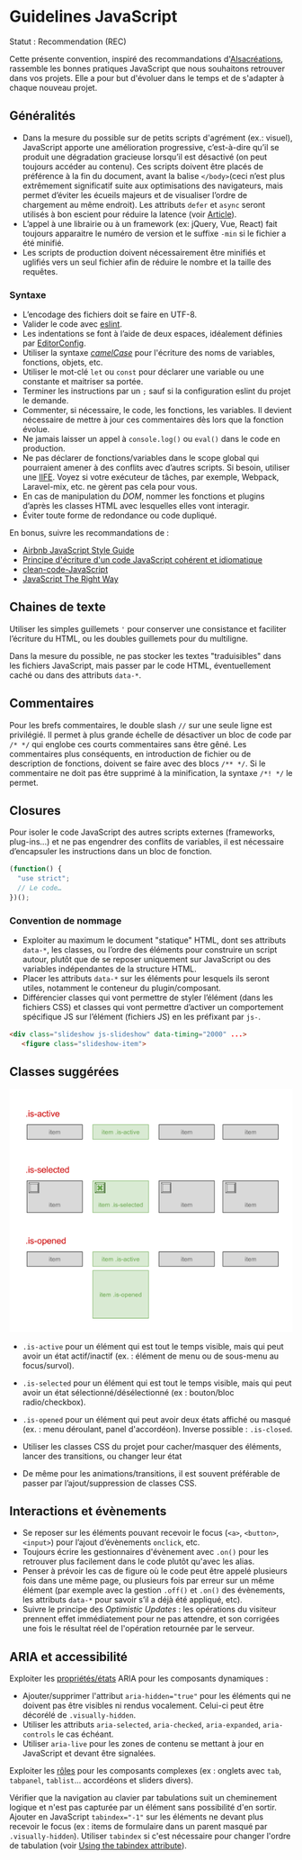 # Guidelines JavaScript

Statut : Recommendation (REC)

Cette présente convention, inspiré des recommandations d'[Alsacréations](https://www.alsacreations.com), rassemble les bonnes pratiques JavaScript que nous souhaitons retrouver dans vos projets. Elle a pour but d'évoluer dans le temps et de s'adapter à chaque nouveau projet.

## Généralités

- Dans la mesure du possible sur de petits scripts d'agrément (ex.: visuel), JavaScript apporte une amélioration progressive, c’est-à-dire qu’il se produit une dégradation gracieuse lorsqu’il est désactivé (on peut toujours accéder au contenu). Ces scripts doivent être placés de préférence à la fin du document, avant la balise `</body>`(ceci n’est plus extrêmement significatif suite aux optimisations des navigateurs, mais permet d’éviter les écueils majeurs et de visualiser l’ordre de chargement au même endroit). Les attributs `defer` et `async` seront utilisés à bon escient pour réduire la latence (voir [Article](http://www.alsacreations.com/astuce/lire/1562-script-attribut-async-defer.html)).
- L’appel à une librairie ou à un framework (ex: jQuery, Vue, React) fait toujours apparaitre le numéro de version et le suffixe `-min` si le fichier a été minifié.
- Les scripts de production doivent nécessairement être minifiés et uglifiés vers un seul fichier afin de réduire le nombre et la taille des requêtes.

### Syntaxe

- L’encodage des fichiers doit se faire en UTF-8.
- Valider le code avec [eslint](https://eslint.org/).
- Les indentations se font à l’aide de deux espaces, idéalement définies par [EditorConfig](http://editorconfig.org/).
- Utiliser la syntaxe _[camelCase](https://fr.wikipedia.org/wiki/CamelCase)_ pour l'écriture des noms de variables, fonctions, objets, etc.
- Utiliser le mot-clé  `let` ou `const` pour déclarer une variable ou une constante et maitriser sa portée.
- Terminer les instructions par un `;` sauf si la configuration eslint du projet le demande.
- Commenter, si nécessaire, le code, les fonctions, les variables. Il devient nécessaire de mettre à jour ces commentaires dès lors que la fonction évolue.
- Ne jamais laisser un appel à `console.log()` ou `eval()` dans le code en production.
- Ne pas déclarer de fonctions/variables dans le scope global qui pourraient amener à des conflits avec d’autres scripts. Si besoin, utiliser une [IIFE](https://en.wikipedia.org/wiki/Immediately-invoked_function_expression). Voyez si votre exécuteur de tâches, par exemple, Webpack, Laravel-mix, etc. ne gèrent pas cela pour vous.
- En cas de manipulation du *DOM*, nommer les fonctions et plugins d’après les classes HTML avec lesquelles elles vont interagir.
- Éviter toute forme de redondance ou code dupliqué.

En bonus, suivre les recommandations de :

- [Airbnb JavaScript Style Guide](https://github.com/airbnb/javascript)
- [Principe d'écriture d'un code JavaScript cohérent et idiomatique](https://github.com/rwaldron/idiomatic.js/tree/master/translations/fr_FR)
- [clean-code-JavaScript](https://github.com/ryanmcdermott/clean-code-javascript/blob/master/README.md)
- [JavaScript The Right Way](https://jstherightway.org/)



## Chaines de texte

Utiliser les simples guillemets `'` pour conserver une consistance et faciliter l’écriture du HTML, ou les doubles guillemets pour du multiligne.

Dans la mesure du possible, ne pas stocker les textes "traduisibles" dans les fichiers JavaScript, mais passer par le code HTML, éventuellement caché ou dans des attributs `data-*`.

## Commentaires

Pour les brefs commentaires, le double slash `//` sur une seule ligne est privilégié. Il permet à plus grande échelle de désactiver un bloc de code par `/* */` qui englobe ces courts commentaires sans être gêné. Les commentaires plus conséquents, en introduction de fichier ou de description de fonctions, doivent se faire avec des blocs `/** */`. Si le commentaire ne doit pas être supprimé à la minification, la syntaxe `/*! */` le permet.

## Closures

Pour isoler le code JavaScript des autres scripts externes (frameworks, plug-ins...) et ne pas engendrer des conflits de variables, il est nécessaire d’encapsuler les instructions dans un bloc de fonction.

```js
(function() {
  "use strict";
  // Le code…
})();
```

### Convention de nommage

- Exploiter au maximum le document "statique" HTML, dont ses attributs `data-*`, les classes, ou l’ordre des éléments pour construire un script autour, plutôt que de se reposer uniquement sur JavaScript ou des variables indépendantes de la structure HTML.
- Placer les attributs `data-*` sur les éléments pour lesquels ils seront utiles, notamment le conteneur du plugin/composant.
- Différencier classes qui vont permettre de styler l’élément (dans les fichiers CSS) et classes qui vont permettre d’activer un comportement spécifique JS sur l’élément (fichiers JS) en les préfixant par `js-`.

```html
<div class="slideshow js-slideshow" data-timing="2000" ...>
   <figure class="slideshow-item">
```

## Classes suggérées

![Nommage de classes](./img/js-classes.png)

- `.is-active` pour un élément qui est tout le temps visible, mais qui peut avoir un état actif/inactif (ex. : élément de menu ou de sous-menu au focus/survol).
- `.is-selected` pour un élément qui est tout le temps visible, mais qui peut avoir un état sélectionné/désélectionné (ex : bouton/bloc radio/checkbox).
- `.is-opened` pour un élément qui peut avoir deux états affiché ou masqué (ex. : menu déroulant, panel d'accordéon). Inverse possible : `.is-closed`.

- Utiliser les classes CSS du projet pour cacher/masquer des éléments, lancer des transitions, ou changer leur état

- De même pour les animations/transitions, il est souvent préférable de passer par l’ajout/suppression de classes CSS.

## Interactions et évènements

- Se reposer sur les éléments pouvant recevoir le focus (`<a>`, `<button>`, `<input>`) pour l’ajout d’évènements `onclick`, etc.
- Toujours écrire les gestionnaires d'évènement avec `.on()` pour les retrouver plus facilement dans le code plutôt qu'avec les alias.
- Penser à prévoir les cas de figure où le code peut être appelé plusieurs fois dans une même page, ou plusieurs fois par erreur sur un même élément (par exemple avec la gestion `.off()` et `.on()` des évènements, les attributs `data-*` pour savoir s’il a déjà été appliqué, etc).
- Suivre le principe des _Optimistic Updates_ : les opérations du visiteur prennent effet immédiatement pour ne pas attendre, et son corrigées une fois le résultat réel de l'opération retournée par le serveur.

## ARIA et accessibilité

Exploiter les [propriétés/états](https://www.w3.org/TR/wai-aria/states_and_properties) ARIA pour les composants dynamiques :

- Ajouter/supprimer l'attribut `aria-hidden="true"` pour les éléments qui ne doivent pas être visibles ni rendus vocalement. Celui-ci peut être décorélé de `.visually-hidden`.
- Utiliser les attributs `aria-selected`, `aria-checked`, `aria-expanded`, `aria-controls` le cas échéant.
- Utiliser `aria-live` pour les zones de contenu se mettant à jour en JavaScript et devant être signalées.

Exploiter les [rôles](https://www.w3.org/TR/wai-aria/roles) pour les composants complexes (ex : onglets avec `tab`, `tabpanel`, `tablist`... accordéons et sliders divers).

Vérifier que la navigation au clavier par tabulations suit un cheminement logique et n'est pas capturée par un élément sans possibilité d'en sortir. Ajouter en JavaScript `tabindex="-1"` sur les éléments ne devant plus recevoir le focus (ex : items de formulaire dans un parent masqué par `.visually-hidden`). Utiliser `tabindex` si c'est nécessaire pour changer l'ordre de tabulation (voir [Using the tabindex attribute](https://www.paciellogroup.com/blog/2014/08/using-the-tabindex-attribute/)).

